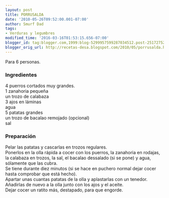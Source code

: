 ```yaml
---
layout: post
title: PORRUSALDA
date: '2010-05-26T09:52:00.001-07:00'
author: Smurf Dad
tags:
- Verduras y legumbres
modified_time: '2016-03-16T01:53:15.656-07:00'
blogger_id: tag:blogger.com,1999:blog-5299957599287034512.post-2517275254203596199
blogger_orig_url: http://recetas-desa.blogspot.com/2010/05/porrusalda.html
---
```


Para 6 personas.<br /><h3>Ingredientes</h3>4 puerros cortados muy grandes.<br />1 zanahoria pequeña<br />un trozo de calabaza<br />3 ajos en láminas<br />agua<br />5 patatas grandes<br />un trozo de bacalao remojado (opcional)<br />sal<br /><h3>Preparación</h3>Pelar las patatas y cascarlas en trozos regulares.<br />Ponerlos en la olla rápida a cocer con los puerros, la zanahoria en rodajas, la calabaza en trozos, la sal, el bacalao dessalado (si se pone) y agua, sólamente que las cubra.<br />Se tiene durante diez minutos (si se hace en puchero normal dejar cocer hasta comprobar que está hecho).<br />Apartar unas cuantas patatas de la olla y aplastarlas con un tenedor.<br />Añadirlas de nuevo a la olla junto con los ajos y el aceite.<br />Dejar cocer un ratito más, destapado, para que engorde.